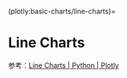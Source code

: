 (plotly:basic-charts/line-charts)=

# Line Charts

参考：[Line Charts | Python | Plotly](https://plotly.com/python/line-charts/)